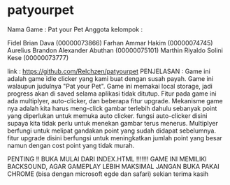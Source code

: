 # patyourpet
Nama Game : Pat your Pet
Anggota kelompok :

Fidel Brian Dava (00000073866)
Farhan Ammar Hakim (00000074745)
Aurelius Brandon Alexander Abuthan (00000075101)
Marthin Riyaldo Solini Kese (00000073777)

link : https://github.com/Relchzen/patyourpet
PENJELASAN : Game ini adalah game idle clicker yang kami buat dengan susah payah. Game ini walaupun judulnya "Pat your Pet". Game ini memakai local storage, jadi progress akan di saved selama aplikasi tidak ditutup. Fitur pada game ini ada multiplyer, auto-clicker, dan beberapa fitur upgrade. Mekanisme game nya adalah kita harus meng-click gambar terlebih dahulu sebanyak point yang diperlukan untuk memuka auto clicker. fungsi auto-clicker disini supaya kita tidak perlu untuk menekan gambar terus menerus. Multiplyer berfungi untuk melipat gandakan point yang sudah didapat sebelumnya. fitur upgrade disini berfungsi untuk meningkatkan jumlah point yang besar namun dengan cost point yang tidak murah.

PENTING !! BUKA MULAI DARI INDEX.HTML !!!!!!! GAME INI MEMILIKI BACKSOUND, AGAR GAMEPLAY LEBIH MAKSIMAL JANGAN BUKA PAKAI CHROME (bisa dengan microsoft egde dan safari) sekian terima kasih